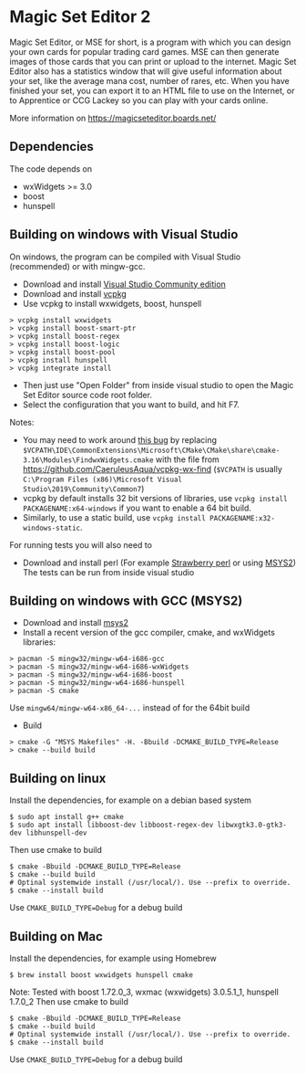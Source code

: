 # Magic Set Editor 2

Magic Set Editor, or MSE for short, is a program with which you can design your own cards for popular trading card games. MSE can then generate images of those cards that you can print or upload to the internet. Magic Set Editor also has a statistics window that will give useful information about your set, like the average mana cost, number of rares, etc. When you have finished your set, you can export it to an HTML file to use on the Internet, or to Apprentice or CCG Lackey so you can play with your cards online.

More information on https://magicseteditor.boards.net/

## Dependencies

The code depends on
 * wxWidgets >= 3.0
 * boost
 * hunspell

## Building on windows with Visual Studio

On windows, the program can be compiled with Visual Studio (recommended) or with mingw-gcc.

 * Download and install [Visual Studio Community edition](https://visualstudio.microsoft.com/vs/community/)
 * Download and install [vcpkg](https://github.com/microsoft/vcpkg)
 * Use vcpkg to install wxwidgets, boost, hunspell
```shell
> vcpkg install wxwidgets
> vcpkg install boost-smart-ptr
> vcpkg install boost-regex
> vcpkg install boost-logic
> vcpkg install boost-pool
> vcpkg install hunspell
> vcpkg integrate install
```
 * Then just use "Open Folder" from inside visual studio to open the Magic Set Editor source code root folder.
 * Select the configuration that you want to build, and hit F7.

Notes:
 * You may need to work around [this bug](https://github.com/microsoft/vcpkg/issues/4756) by replacing `$VCPATH\IDE\CommonExtensions\Microsoft\CMake\CMake\share\cmake-3.16\Modules\FindwxWidgets.cmake` with the file from  https://github.com/CaeruleusAqua/vcpkg-wx-find (`$VCPATH` is usually `C:\Program Files (x86)\Microsoft Visual Studio\2019\Community\Common7`)
 * vcpkg by default installs 32 bit versions of libraries, use `vcpkg install PACKAGENAME:x64-windows` if you want to enable a 64 bit build.
 * Similarly, to use a static build, use `vcpkg install PACKAGENAME:x32-windows-static`.
 
For running tests you will also need to
 * Download and install perl (For example [Strawberry perl](http://strawberryperl.com/) or using [MSYS2](https://www.msys2.org/))
The tests can be run from inside visual studio

## Building on windows with GCC (MSYS2)

 * Download and install [msys2](https://www.msys2.org/)
 * Install a recent version of the gcc compiler, cmake, and wxWidgets libraries:
```shell
> pacman -S mingw32/mingw-w64-i686-gcc
> pacman -S mingw32/mingw-w64-i686-wxWidgets
> pacman -S mingw32/mingw-w64-i686-boost
> pacman -S mingw32/mingw-w64-i686-hunspell
> pacman -S cmake
```
   Use `mingw64/mingw-w64-x86_64-...` instead of for the 64bit build
 * Build
```shell
> cmake -G "MSYS Makefiles" -H. -Bbuild -DCMAKE_BUILD_TYPE=Release
> cmake --build build
```

## Building on linux

Install the dependencies, for example on a debian based system
```shell
$ sudo apt install g++ cmake
$ sudo apt install libboost-dev libboost-regex-dev libwxgtk3.0-gtk3-dev libhunspell-dev
```
Then use cmake to build
```shell
$ cmake -Bbuild -DCMAKE_BUILD_TYPE=Release
$ cmake --build build
# Optinal systemwide install (/usr/local/). Use --prefix to override.
$ cmake --install build
```
Use `CMAKE_BUILD_TYPE=Debug` for a debug build

## Building on Mac

Install the dependencies, for example using Homebrew
```shell
$ brew install boost wxwidgets hunspell cmake
```
Note: Tested with boost 1.72.0\_3, wxmac (wxwidgets) 3.0.5.1\_1, hunspell 1.7.0\_2
Then use cmake to build
```shell
$ cmake -Bbuild -DCMAKE_BUILD_TYPE=Release
$ cmake --build build
# Optinal systemwide install (/usr/local/). Use --prefix to override.
$ cmake --install build
```
Use `CMAKE_BUILD_TYPE=Debug` for a debug build
